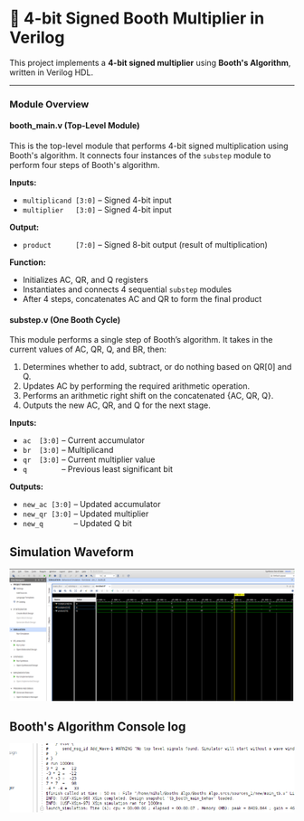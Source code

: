# 🧮 4-bit Signed Booth Multiplier in Verilog

This project implements a **4-bit signed multiplier** using **Booth's Algorithm**, written in Verilog HDL. 

---


### Module Overview

#### booth\_main.v (Top-Level Module)

This is the top-level module that performs 4-bit signed multiplication using Booth's algorithm. It connects four instances of the `substep` module to perform four steps of Booth's algorithm.

**Inputs:**

* `multiplicand [3:0]` – Signed 4-bit input
* `multiplier   [3:0]` – Signed 4-bit input

**Output:**

* `product      [7:0]` – Signed 8-bit output (result of multiplication)

**Function:**

* Initializes AC, QR, and Q registers
* Instantiates and connects 4 sequential `substep` modules
* After 4 steps, concatenates AC and QR to form the final product

#### substep.v (One Booth Cycle)

This module performs a single step of Booth’s algorithm. It takes in the current values of AC, QR, Q, and BR, then:

1. Determines whether to add, subtract, or do nothing based on QR\[0] and Q.
2. Updates AC by performing the required arithmetic operation.
3. Performs an arithmetic right shift on the concatenated {AC, QR, Q}.
4. Outputs the new AC, QR, and Q for the next stage.

**Inputs:**

* `ac  [3:0]` – Current accumulator
* `br  [3:0]` – Multiplicand
* `qr  [3:0]` – Current multiplier value
* `q        ` – Previous least significant bit

**Outputs:**

* `new_ac [3:0]` – Updated accumulator
* `new_qr [3:0]` – Updated multiplier
* `new_q       ` – Updated Q bit

## Simulation Waveform

![Booth's Waveform](booths_waveform.png)

## Booth's Algorithm Console log

![Booth's Console Log ](booths_log.png)





